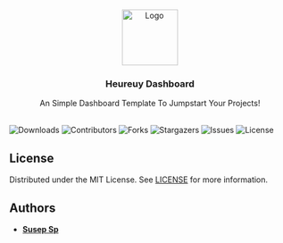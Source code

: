 <br/>
<p align="center">
  <a href="https://github.com/abdisusep/heureuy-dashboard">
    <img src="https://heureuy-login-abdisusep.vercel.app/images/logo.png" alt="Logo" width="100" height="100">
  </a>

  <h3 align="center">Heureuy Dashboard</h3>

  <p align="center">
    An Simple Dashboard Template To Jumpstart Your Projects!
    <br/>
    <br/>
  </p>
</p>

![Downloads](https://img.shields.io/github/downloads/abdisusep/heureuy-dashboard/total)
![Contributors](https://img.shields.io/github/contributors/abdisusep/heureuy-dashboard?color=dark-green)
![Forks](https://img.shields.io/github/forks/abdisusep/heureuy-dashboard?style=social)
![Stargazers](https://img.shields.io/github/stars/abdisusep/heureuy-dashboard?style=social)
![Issues](https://img.shields.io/github/issues/abdisusep/heureuy-dashboard)
![License](https://img.shields.io/github/license/abdisusep/heureuy-dashboard) 

## License

Distributed under the MIT License. See [LICENSE](https://github.com/abdisusep/heureuy-dashboard/blob/main/LICENSE) for more information.

## Authors

* **[Susep Sp](https://github.com/abdisusep/)**
